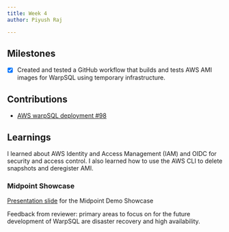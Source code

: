 ```yaml
---
title: Week 4
author: Piyush Raj

---
```


## Milestones
- [X] Created and tested a GitHub workflow that builds and tests AWS AMI images for WarpSQL using temporary infrastructure.

## Contributions
- [AWS warpSQL deployment #98](https://github.com/Samagra-Development/WarpSQL/pull/98)

## Learnings
I learned about AWS Identity and Access Management (IAM) and OIDC for security and access control. I also learned how to use the AWS CLI to delete snapshots and deregister AMI.

### Midpoint Showcase
[Presentation slide](https://docs.google.com/presentation/d/13-oQPURoz-XgenC-2GlqVa7wnSYXmin8/) 
 for the Midpoint Demo Showcase

Feedback from reviewer:  primary areas to focus on for the future development of WarpSQL are disaster recovery and high availability.